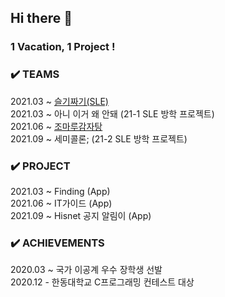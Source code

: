 ## Hi there 👋  

### 1 Vacation, 1 Project !    

### ✔️ TEAMS 
2021.03 ~ [슬기짜기(SLE)](https://github.com/HGU-slegizzagi)  
2021.03 ~ 아니 이거 왜 안돼 (21-1 SLE 방학 프로젝트)  
2021.06 ~ [조마루감자탕](https://github.com/JMRGJT)  
2021.09 ~ 세미콜론; (21-2 SLE 방학 프로젝트)  

### ✔️ PROJECT  
2021.03 ~ Finding (App)  
2021.06 ~ IT가이드 (App)  
2021.09 ~ Hisnet 공지 알림이 (App)  

### ✔️ ACHIEVEMENTS    
2020.03 ~ 국가 이공계 우수 장학생 선발  
2020.12 - 한동대학교 C프로그래밍 컨테스트 대상
